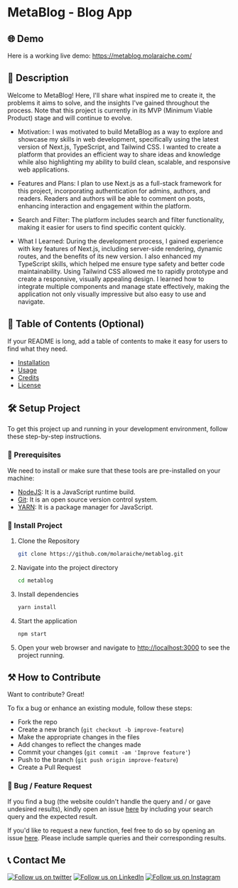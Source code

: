 # MetaBlog -  Blog App

## 🌐 Demo

Here is a working live demo: https://metablog.molaraiche.com/

## 📝 Description

Welcome to MetaBlog! Here, I'll share what inspired me to create it, the problems it aims to solve, and the insights I've gained throughout the process. Note that this project is currently in its MVP (Minimum Viable Product) stage and will continue to evolve.

- Motivation:
  I was motivated to build MetaBlog as a way to explore and showcase my skills in web development, specifically using the latest version of Next.js, TypeScript, and Tailwind CSS. I wanted to create a platform that provides an efficient way to share ideas and knowledge while also highlighting my ability to build clean, scalable, and responsive web applications.

- Features and Plans:
  I plan to use Next.js as a full-stack framework for this project, incorporating authentication for admins, authors, and readers. Readers and authors will be able to comment on posts, enhancing interaction and engagement within the platform.

- Search and Filter:
  The platform includes search and filter functionality, making it easier for users to find specific content quickly.

- What I Learned:
  During the development process, I gained experience with key features of Next.js, including server-side rendering, dynamic routes, and the benefits of its new version. I also enhanced my TypeScript skills, which helped me ensure type safety and better code maintainability. Using Tailwind CSS allowed me to rapidly prototype and create a responsive, visually appealing design. I learned how to integrate multiple components and manage state effectively, making the application not only visually impressive but also easy to use and navigate.

## 📖 Table of Contents (Optional)

If your README is long, add a table of contents to make it easy for users to find what they need.

- [Installation](#installation)
- [Usage](#usage)
- [Credits](#credits)
- [License](#license)

## 🛠️ Setup Project

To get this project up and running in your development environment, follow these step-by-step instructions.

### 🍴 Prerequisites

We need to install or make sure that these tools are pre-installed on your machine:

- [NodeJS](https://nodejs.org/en/download/): It is a JavaScript runtime build.
- [Git](https://git-scm.com/downloads): It is an open source version control system.
- [YARN](https://yarnpkg.com/getting-started/install): It is a package manager for JavaScript.

### 🚀 Install Project

1. Clone the Repository

   ```bash
   git clone https://github.com/molaraiche/metablog.git
   ```

2. Navigate into the project directory

   ```bash
   cd metablog
   ```

3. Install dependencies

   ```bash
   yarn install
   ```

4. Start the application

   ```bash
   npm start
   ```

5. Open your web browser and navigate to <a href="http://localhost:3000" target="_blank">http://localhost:3000</a> to see the project running.

## ⚒️ How to Contribute

Want to contribute? Great!

To fix a bug or enhance an existing module, follow these steps:

- Fork the repo
- Create a new branch (`git checkout -b improve-feature`)
- Make the appropriate changes in the files
- Add changes to reflect the changes made
- Commit your changes (`git commit -am 'Improve feature'`)
- Push to the branch (`git push origin improve-feature`)
- Create a Pull Request

### 📩 Bug / Feature Request

If you find a bug (the website couldn't handle the query and / or gave undesired results), kindly open an issue [here](https://github.com/molaraiche/metablog/issues/new) by including your search query and the expected result.

If you'd like to request a new function, feel free to do so by opening an issue [here](https://github.com/molaraiche/metablog/issues/new). Please include sample queries and their corresponding results.

## 📞 Contact Me

[![Follow us on twitter](https://img.shields.io/twitter/follow/molaraiche.svg?style=social)](https://twitter.com/intent/follow?screen_name=molaraiche)
[![Follow us on LinkedIn](https://img.shields.io/badge/LinkedIn-mohamedlaraiche-blue?style=flat&logo=linkedin&logoColor=b0c0c0&labelColor=363D44)](https://www.linkedin.com/company/mohamedlaraiche)
[![Follow us on Instagram](https://img.shields.io/badge/Instagram-molaraiche-grey?style=flat&logo=instagram&logoColor=b0c0c0&labelColor=8134af)](https://www.instagram.com/molaraiche)
